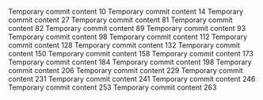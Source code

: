 Temporary commit content 10
Temporary commit content 14
Temporary commit content 27
Temporary commit content 81
Temporary commit content 82
Temporary commit content 89
Temporary commit content 93
Temporary commit content 98
Temporary commit content 112
Temporary commit content 128
Temporary commit content 132
Temporary commit content 150
Temporary commit content 158
Temporary commit content 173
Temporary commit content 184
Temporary commit content 198
Temporary commit content 206
Temporary commit content 229
Temporary commit content 231
Temporary commit content 241
Temporary commit content 246
Temporary commit content 253
Temporary commit content 263
